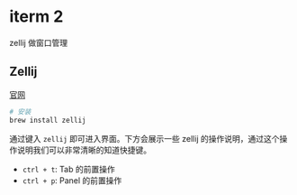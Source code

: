 # iterm 2

zellij 做窗口管理

## Zellij

[官网](https://zellij.dev)

```bash
# 安装
brew install zellij
```

通过键入 `zellij` 即可进入界面。下方会展示一些 zellij 的操作说明，通过这个操作说明我们可以非常清晰的知道快捷键。

- `ctrl + t`: Tab 的前置操作
- `ctrl + p`: Panel 的前置操作
